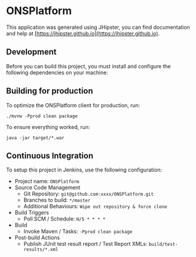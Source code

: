 # ONSPlatform

This application was generated using JHipster, you can find documentation and help at [https://jhipster.github.io](https://jhipster.github.io).

## Development

Before you can build this project, you must install and configure the following dependencies on your machine:


## Building for production

To optimize the ONSPlatform client for production, run:

    ./mvnw -Pprod clean package

To ensure everything worked, run:

    java -jar target/*.war

## Continuous Integration

To setup this project in Jenkins, use the following configuration:

* Project name: `ONSPlatform`
* Source Code Management
    * Git Repository: `git@github.com:xxxx/ONSPlatform.git`
    * Branches to build: `*/master`
    * Additional Behaviours: `Wipe out repository & force clone`
* Build Triggers
    * Poll SCM / Schedule: `H/5 * * * *`
* Build
    * Invoke Maven / Tasks: `-Pprod clean package`
* Post-build Actions
    * Publish JUnit test result report / Test Report XMLs: `build/test-results/*.xml`

[JHipster]: https://jhipster.github.io/
